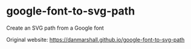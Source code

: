 # google-font-to-svg-path
Create an SVG path from a Google font

Original website:
https://danmarshall.github.io/google-font-to-svg-path
